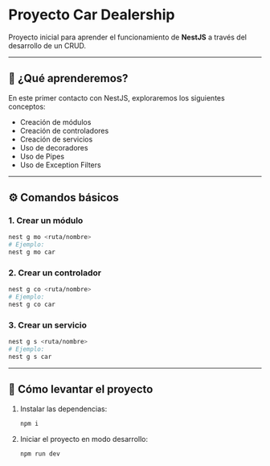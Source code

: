 # Proyecto Car Dealership

Proyecto inicial para aprender el funcionamiento de **NestJS** a través del desarrollo de un CRUD.

---

## 🧠 ¿Qué aprenderemos?

En este primer contacto con NestJS, exploraremos los siguientes conceptos:

- Creación de módulos
- Creación de controladores
- Creación de servicios
- Uso de decoradores
- Uso de Pipes
- Uso de Exception Filters

---

## ⚙️ Comandos básicos

### 1. Crear un módulo

```bash
nest g mo <ruta/nombre>
# Ejemplo:
nest g mo car
```

### 2. Crear un controlador

```bash
nest g co <ruta/nombre>
# Ejemplo:
nest g co car
```

### 3. Crear un servicio

```bash
nest g s <ruta/nombre>
# Ejemplo:
nest g s car
```

---

## 🚀 Cómo levantar el proyecto

1. Instalar las dependencias:

    ```bash
    npm i
    ```

2. Iniciar el proyecto en modo desarrollo:

    ```bash
    npm run dev
    ```
